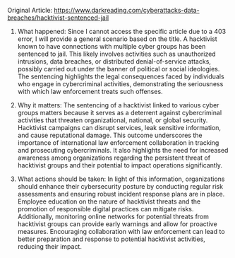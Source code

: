 Original Article: https://www.darkreading.com/cyberattacks-data-breaches/hacktivist-sentenced-jail

1) What happened: Since I cannot access the specific article due to a 403 error, I will provide a general scenario based on the title. A hacktivist known to have connections with multiple cyber groups has been sentenced to jail. This likely involves activities such as unauthorized intrusions, data breaches, or distributed denial-of-service attacks, possibly carried out under the banner of political or social ideologies. The sentencing highlights the legal consequences faced by individuals who engage in cybercriminal activities, demonstrating the seriousness with which law enforcement treats such offenses.

2) Why it matters: The sentencing of a hacktivist linked to various cyber groups matters because it serves as a deterrent against cybercriminal activities that threaten organizational, national, or global security. Hacktivist campaigns can disrupt services, leak sensitive information, and cause reputational damage. This outcome underscores the importance of international law enforcement collaboration in tracking and prosecuting cybercriminals. It also highlights the need for increased awareness among organizations regarding the persistent threat of hacktivist groups and their potential to impact operations significantly.

3) What actions should be taken: In light of this information, organizations should enhance their cybersecurity posture by conducting regular risk assessments and ensuring robust incident response plans are in place. Employee education on the nature of hacktivist threats and the promotion of responsible digital practices can mitigate risks. Additionally, monitoring online networks for potential threats from hacktivist groups can provide early warnings and allow for proactive measures. Encouraging collaboration with law enforcement can lead to better preparation and response to potential hacktivist activities, reducing their impact.
